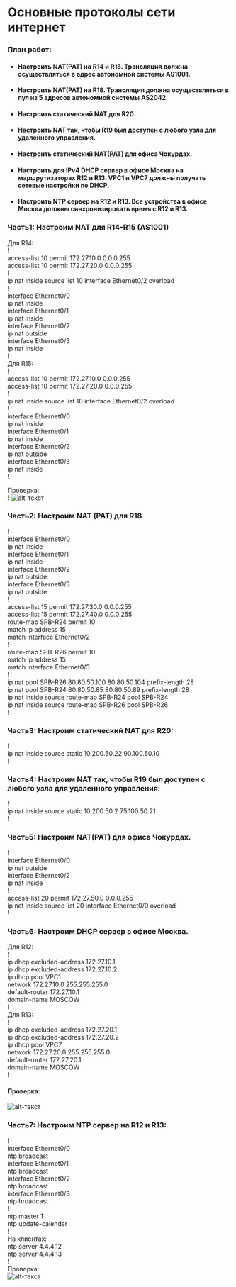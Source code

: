 # Основные протоколы сети интернет  

### План работ:  
- #### Настроить NAT(PAT) на R14 и R15. Трансляция должна осуществляться в адрес автономной системы AS1001.  
- #### Настроить NAT(PAT) на R18. Трансляция должна осуществляться в пул из 5 адресов автономной системы AS2042.  
- #### Настроить статический NAT для R20.  
- #### Настроить NAT так, чтобы R19 был доступен с любого узла для удаленного управления.  
- #### Настроить статический NAT(PAT) для офиса Чокурдах.  
- #### Настроить для IPv4 DHCP сервер в офисе Москва на маршрутизаторах R12 и R13. VPC1 и VPC7 должны получать сетевые настройки по DHCP.  
- #### Настроить NTP сервер на R12 и R13. Все устройства в офисе Москва должны синхронизировать время с R12 и R13.  

### Часть1: Настроим NAT для R14-R15 (AS1001)  

Для R14:  
!  
access-list 10 permit 172.27.10.0 0.0.0.255  
access-list 10 permit 172.27.20.0 0.0.0.255  
!  
ip nat inside source list 10 interface Ethernet0/2 overload  
!  
interface Ethernet0/0  
  ip nat inside  
interface Ethernet0/1  
  ip nat inside  
interface Ethernet0/2  
 ip nat outside  
interface Ethernet0/3  
  ip nat inside  
!  
Для R15:  
!  
access-list 10 permit 172.27.10.0 0.0.0.255  
access-list 10 permit 172.27.20.0 0.0.0.255  
!  
ip nat inside source list 10 interface Ethernet0/2 overload  
!  
interface Ethernet0/0  
  ip nat inside  
interface Ethernet0/1  
  ip nat inside  
interface Ethernet0/2  
 ip nat outside  
interface Ethernet0/3  
  ip nat inside  
!  

Проверка:  
!
![alt-текст](https://github.com/stanlaz/otus_network_engineer/blob/main/Лабораторные%20работы/PROTOCOLS/nat-translations.png)  

### Часть2: Настроим NAT (PAT) для R18  
!  
interface Ethernet0/0  
 ip nat inside  
interface Ethernet0/1  
 ip nat inside  
interface Ethernet0/2  
 ip nat outside  
interface Ethernet0/3  
 ip nat outside  
!  
access-list 15 permit 172.27.30.0 0.0.0.255  
access-list 15 permit 172.27.40.0 0.0.0.255  
route-map SPB-R24 permit 10  
 match ip address 15  
 match interface Ethernet0/2  
!  
route-map SPB-R26 permit 10  
 match ip address 15  
 match interface Ethernet0/3  
!  
ip nat pool SPB-R26 80.80.50.100 80.80.50.104 prefix-length 28  
ip nat pool SPB-R24 80.80.50.85 80.80.50.89 prefix-length 28  
ip nat inside source route-map SPB-R24 pool SPB-R24  
ip nat inside source route-map SPB-R26 pool SPB-R26  
!  

### Часть3: Настроим статический NAT для R20:  
!  
ip nat inside source static 10.200.50.22 90.100.50.10  
!  
### Часть4: Настроим NAT так, чтобы R19 был доступен с любого узла для удаленного управления:  
!  
ip nat inside source static 10.200.50.2 75.100.50.21  
!  
### Часть5: Настроим NAT(PAT) для офиса Чокурдах.  
!  
interface Ethernet0/0  
 ip nat outside    
interface Ethernet0/2  
 ip nat inside  
!  
access-list 20 permit 172.27.50.0 0.0.0.255  
ip nat inside source list 20 interface Ethernet0/0 overload  
!  
### Часть6: Настроим DHCP сервер в офисе Москва.  
Для R12:  
!  
ip dhcp excluded-address 172.27.10.1  
ip dhcp excluded-address 172.27.10.2  
ip dhcp pool VPC1  
 network 172.27.10.0 255.255.255.0  
 default-router 172.27.10.1  
 domain-name MOSCOW  
!  
Для R13:  
!  
ip dhcp excluded-address 172.27.20.1  
ip dhcp excluded-address 172.27.20.2  
ip dhcp pool VPC7  
 network 172.27.20.0 255.255.255.0  
 default-router 172.27.20.1  
 domain-name MOSCOW  
!  
#### Проверка:  
![alt-текст](https://github.com/stanlaz/otus_network_engineer/blob/main/Лабораторные%20работы/PROTOCOLS/DHCP-VPC.png)  

### Часть7: Настроим NTP сервер на R12 и R13:  
!  
interface Ethernet0/0  
 ntp broadcast  
interface Ethernet0/1  
 ntp broadcast  
interface Ethernet0/2  
 ntp broadcast  
interface Ethernet0/3  
 ntp broadcast  
!  
ntp master 1  
ntp update-calendar  
!  
На клиентах:  
ntp server 4.4.4.12  
ntp server 4.4.4.13  
!  
Проверка:  
![alt-текст](https://github.com/stanlaz/otus_network_engineer/blob/main/Лабораторные%20работы/PROTOCOLS/NTP-R14.png)  


